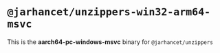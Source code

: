 # `@jarhancet/unzippers-win32-arm64-msvc`

This is the **aarch64-pc-windows-msvc** binary for `@jarhancet/unzippers`
